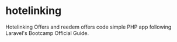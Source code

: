 # hotelinking
Hotelinking Offers and reedem offers code simple PHP app following Laravel's Bootcamp Official Guide. 
